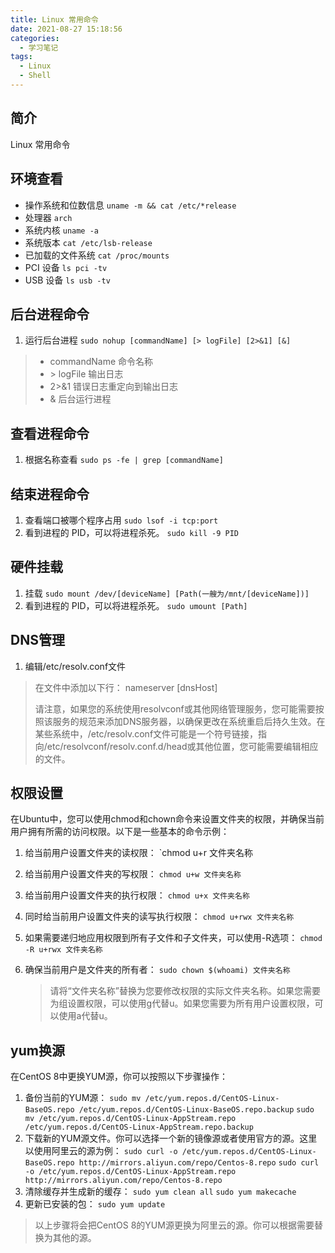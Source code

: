```yaml
---
title: Linux 常用命令
date: 2021-08-27 15:18:56
categories:
  - 学习笔记
tags:
  - Linux
  - Shell
---
```


## 简介

Linux 常用命令

<!-- more -->

## 环境查看

- 操作系统和位数信息
  `uname -m && cat /etc/*release`
- 处理器
  `arch`
- 系统内核
  `uname -a`
- 系统版本
  `cat /etc/lsb-release`
- 已加载的文件系统
  `cat /proc/mounts`
- PCI 设备
  `ls pci -tv`
- USB 设备
  `ls usb -tv`

## 后台进程命令

1. 运行后台进程
  `sudo nohup [commandName] [> logFile] [2>&1] [&]`

  > - commandName 命令名称
  > - \> logFile 输出日志
  > - 2>&1 错误日志重定向到输出日志
  > - & 后台运行进程

## 查看进程命令

1. 根据名称查看
  `sudo ps -fe | grep [commandName]`

## 结束进程命令

1. 查看端口被哪个程序占用
  `sudo lsof -i tcp:port`
2. 看到进程的 PID，可以将进程杀死。
  `sudo kill -9 PID`

## 硬件挂载

1. 挂载
  `sudo mount /dev/[deviceName] [Path(一艘为/mnt/[deviceName])]`
1. 看到进程的 PID，可以将进程杀死。
  `sudo umount [Path]`

## DNS管理

1. 编辑/etc/resolv.conf文件

  > 在文件中添加以下行：
  > nameserver [dnsHost]
  >
  > 请注意，如果您的系统使用resolvconf或其他网络管理服务，您可能需要按照该服务的规范来添加DNS服务器，以确保更改在系统重启后持久生效。在某些系统中，/etc/resolv.conf文件可能是一个符号链接，指向/etc/resolvconf/resolv.conf.d/head或其他位置，您可能需要编辑相应的文件。

## 权限设置

在Ubuntu中，您可以使用chmod和chown命令来设置文件夹的权限，并确保当前用户拥有所需的访问权限。以下是一些基本的命令示例：

1. 给当前用户设置文件夹的读权限：
  `chmod u+r 文件夹名称
1. 给当前用户设置文件夹的写权限：
  `chmod u+w 文件夹名称`
1. 给当前用户设置文件夹的执行权限：
  `chmod u+x 文件夹名称`
1. 同时给当前用户设置文件夹的读写执行权限：
  `chmod u+rwx 文件夹名称`
1. 如果需要递归地应用权限到所有子文件和子文件夹，可以使用-R选项：
  `chmod -R u+rwx 文件夹名称`
1. 确保当前用户是文件夹的所有者：
  `sudo chown $(whoami) 文件夹名称`

    > 请将“文件夹名称”替换为您要修改权限的实际文件夹名称。如果您需要为组设置权限，可以使用g代替u。如果您需要为所有用户设置权限，可以使用a代替u。

## yum换源

在CentOS 8中更换YUM源，你可以按照以下步骤操作：

1. 备份当前的YUM源：
  `sudo mv /etc/yum.repos.d/CentOS-Linux-BaseOS.repo /etc/yum.repos.d/CentOS-Linux-BaseOS.repo.backup`
  `sudo mv /etc/yum.repos.d/CentOS-Linux-AppStream.repo /etc/yum.repos.d/CentOS-Linux-AppStream.repo.backup`
1. 下载新的YUM源文件。你可以选择一个新的镜像源或者使用官方的源。这里以使用阿里云的源为例：
  `sudo curl -o /etc/yum.repos.d/CentOS-Linux-BaseOS.repo http://mirrors.aliyun.com/repo/Centos-8.repo`
  `sudo curl -o /etc/yum.repos.d/CentOS-Linux-AppStream.repo http://mirrors.aliyun.com/repo/Centos-8.repo`
1. 清除缓存并生成新的缓存：
  `sudo yum clean all`
  `sudo yum makecache`
1. 更新已安装的包：
  `sudo yum update`

> 以上步骤将会把CentOS 8的YUM源更换为阿里云的源。你可以根据需要替换为其他的源。
